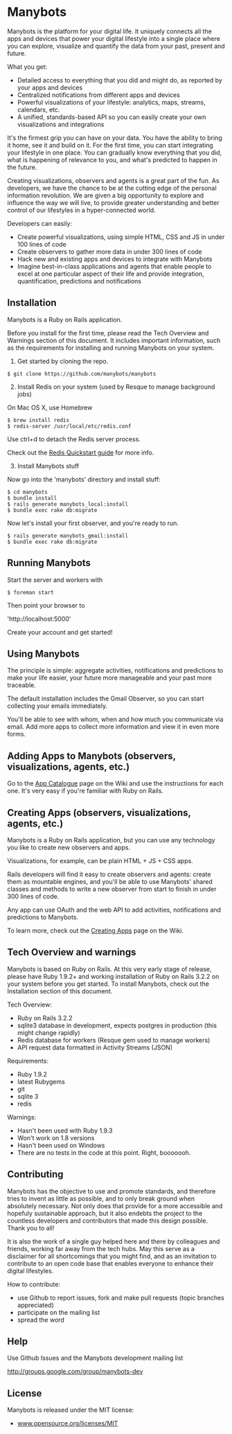 # Manybots

Manybots is the platform for your digital life. It uniquely connects all the apps and devices that power your digital lifestyle into a single place where you can explore, visualize and quantify the data from your past, present and future.

What you get:

 - Detailed access to everything that you did and might do, as reported by your apps and devices
 - Centralized notifications from different apps and devices
 - Powerful visualizations of your lifestyle: analytics, maps, streams, calendars, etc.
 - A unified, standards-based API so you can easily create your own visualizations and integrations

It's the firmest grip you can have on your data. You have the ability to bring it home, see it and build on it. For the first time, you can start integrating your lifestyle in one place. You can gradually know everything that you did, what is happening of relevance to you, and what's predicted to happen in the future.

Creating visualizations, observers and agents is a great part of the fun. As developers, we have the chance to be at the cutting edge of the personal information revolution. We are given a big opportunity to explore and influence the way we will live, to provide greater understanding and better control of our lifestyles in a hyper-connected world.

Developers can easily:

 - Create powerful visualizations, using simple HTML, CSS and JS in under 100 lines of code
 - Create observers to gather more data in under 300 lines of code
 - Hack new and existing apps and devices to integrate with Manybots
 - Imagine best-in-class applications and agents that enable people to excel at one particular aspect of their life and provide integration, quantification, predictions and notifications

 
## Installation

Manybots is a Ruby on Rails application.

Before you install for the first time, please read the Tech Overview and Warnings section of this document. It includes important information, such as the requirements for installing and running Manybots on your system. 

1. Get started by cloning the repo.

```
$ git clone https://github.com/manybots/manybots
```

2. Install Redis on your system (used by Resque to manage background jobs)

On Mac OS X, use Homebrew

```
$ brew install redis
$ redis-server /usr/local/etc/redis.conf
```
Use ctrl+d to detach the Redis server process.

Check out the [Redis Quickstart guide](http://redis.io/topics/quickstart) for more info.

3. Install Manybots stuff

Now go into the 'manybots' directory and install stuff:

```
$ cd manybots
$ bundle install
$ rails generate manybots_local:install
$ bundle exec rake db:migrate
```

Now let's install your first observer, and you're ready to run.

```
$ rails generate manybots_gmail:install
$ bundle exec rake db:migrate
```

## Running Manybots

Start the server and workers with

```
$ foreman start
```

Then point your browser to

'http://localhost:5000'

Create your account and get started!

## Using Manybots

The principle is simple: aggregate activities, notifications and predictions to make your life easier, your future more manageable and your past more traceable.

The default installation includes the Gmail Observer, so you can start collecting your emails immediately.

You'll be able to see with whom, when and how much you communicate via email. Add more apps to collect more information and view it in even more forms.

## Adding Apps to Manybots (observers, visualizations, agents, etc.)

Go to the [App Catalogue](https://github.com/manybots/manybots/wiki/Applications-Catalogue) page on the Wiki and use the instructions for each one. It's very easy if you're familiar with Ruby on Rails.

## Creating Apps (observers, visualizations, agents, etc.)

Manybots is a Ruby on Rails application, but you can use any technology you like to create new observers and apps.

Visualizations, for example, can be plain HTML + JS + CSS apps. 

Rails developers will find it easy to create observers and agents: create them as mountable engines, and you'll be able to use Manybots' shared classes and methods to write a new observer from start to finish in under 300 lines of code.

Any app can use OAuth and the web API to add activities, notifications and predictions to Manybots.

To learn more, check out the [Creating Apps](https://github.com/manybots/manybots/wiki/Creating-Apps) page on the Wiki.

## Tech Overview and warnings

Manybots is based on Ruby on Rails. At this very early stage of release, please have Ruby 1.9.2+ and working installation of Ruby on Rails 3.2.2 on your system before you get started. To install Manybots, check out the Installation section of this document.

Tech Overview:

- Ruby on Rails 3.2.2
- sqlite3 database in development, expects postgres in production (this might change rapidly)
- Redis database for workers (Resque gem used to manage workers)
- API request data formatted in Activity Streams (JSON)

Requirements: 

- Ruby 1.9.2
- latest Rubygems
- git
- sqlite 3
- redis

Warnings: 

- Hasn't been used with Ruby 1.9.3
- Won't work on 1.8 versions
- Hasn't been used on Windows
- There are no tests in the code at this point. Right, booooooh.

## Contributing

Manybots has the objective to use and promote standards, and therefore tries to invent as little as possible, and to only break ground when absolutely necessary. Not only does that provide for a more accessible and hopefuly sustainable approach, but it also endebts the project to the countless developers and contributors that made this design possible. Thank you to all!

It is also the work of a single guy helped here and there by colleagues and friends, working far away from the tech hubs. May this serve as a disclaimer for all shortcomings that you might find, and as an invitation to contribute to an open code base that enables everyone to enhance their digital lifestyles.

How to contribute:

 - use Github to report issues, fork and make pull requests (topic branches appreciated)
 - participate on the mailing list
 - spread the word


## Help

Use Github Issues and the Manybots development mailing list

http://groups.google.com/group/manybots-dev

## License

Manybots is released under the MIT license:

  - www.opensource.org/licenses/MIT
